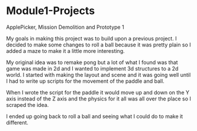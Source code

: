 # Module1-Projects
 ApplePicker, Mission Demolition and Prototype 1

My goals in making this project was to build upon a previous project. I decided to make some changes to roll a ball because it was pretty plain so I added a maze to make it a little more interesting. 

My original idea was to remake pong but a lot of what I found was that game was made in 2d and I wanted to implement 3d structures to a 2d world. I started with making the layout and scene and it was going well until I had to write up scripts for the movement of the paddle and ball. 

When I wrote the script for the paddle it would move up and down on the Y axis instead of the Z axis and the physics for it all was all over the place so I scraped the idea.

I ended up going back to roll a ball and seeing what I could do to make it different. 
